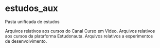 # estudos_aux
 Pasta unificada de estudos

Arquivos relativos aos cursos do Canal Curso em Vídeo.
Arquivos relativos aos cursos da plataforma Estudonauta.
Arquivos relativos a experimentos de desenvolvimento.
